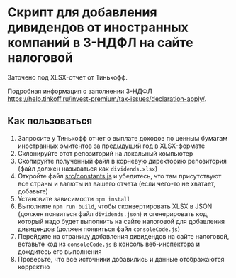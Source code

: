 # Скрипт для добавления дивидендов от иностранных компаний в 3-НДФЛ на сайте налоговой

Заточено под XLSX-отчет от Тинькофф.

Подробная информация о заполнении 3-НДФЛ https://help.tinkoff.ru/invest-premium/tax-issues/declaration-apply/.

## Как пользоваться

1. Запросите у Тинькофф отчет о выплате доходов по ценным бумагам иностранных эмитентов за предыдущий год в XLSX-формате
2. Склонируйте этот репозиторий на локальный компьютер
3. Скопируйте полученный файл в корневую директорию репозитория (файл должен называться как `dividends.xlsx`)
4. Откройте файл [src/constants.js](src/constants.js) и убедитесь, что там присутствуют все страны и валюты из вашего отчета (если чего-то не хватает, добавьте)
5. Установите зависимости `npm install`
6. Выполните `npm run build`, чтобы сконвертировать XLSX в JSON (должен появиться файл `dividends.json`) и сгенерировать код, который надо будет выполнить на сайте налоговой для добавления дивидендов (должен появиться файл `consoleCode.js`)
7. Перейдите на страницу добавления дивидендов на сайте налоговой, вставьте код из `consoleCode.js` в консоль веб-инспектора и дождитесь его выполнения
8. Проверьте, что все источники добавились и данные отображаются корректно